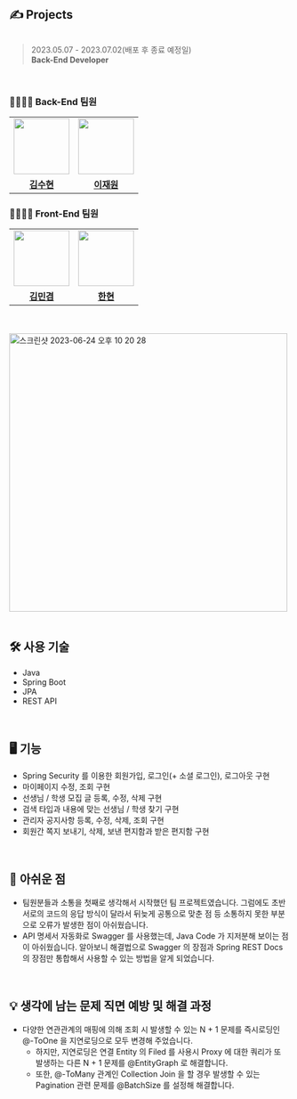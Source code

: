 ## ✍️ Projects
  <img src="https://github.com/kimsoohyun3/Development_Lesson_Project/assets/127597074/3b05acca-2743-438d-8151-cdca2a96d971" alt=""/>

> 2023.05.07 - 2023.07.02(배포 후 종료 예정일)    
> **Back-End Developer**

<br/>

### **👨‍👨‍👧‍👧 Back-End 팀원**
<table>
  <tr>
    <td>
      <a href="https://github.com/kimsoohyun3">
        <img src="https://github.com/kimsoohyun3/Development_Lesson_Project/assets/127597074/45669623-a8e1-4f10-b305-2724e9399d93" width="100px" />
      </a>
    </td>
    <td>
      <a href="https://github.com/Pull-Stack">
        <img src="https://avatars.githubusercontent.com/u/108255447?v=4" width="100px" />
      </a>
    </td>
  </tr>
  <tr>
    <td align="center"><b><a href="https://github.com/kimsoohyun3">김수현</a></b></td>
    <td align="center"><b><a href="https://github.com/Pull-Stack">이재원</a></b></td>
  </tr>
</table>

### **👨‍👨‍👧‍👧 Front-End 팀원**
<table>
 <tr>
    <td>
      <a href="https://github.com/reignkk1">
        <img src="https://github.com/kimsoohyun3/Development_Lesson_Project/assets/127597074/75613d3e-d404-46d6-8590-de3efd183c1b" width="100px" />
      </a>
    </td>
    <td>
      <a href="https://github.com/smosco">
        <img src="https://github.com/kimsoohyun3/Development_Lesson_Project/assets/127597074/0721b6e0-d56d-4f58-88ae-597c35ed0867" width="100px" />
      </a>
    </td>
  </tr>
  <tr>
    <td align="center"><b><a href="https://github.com/reignkk1">김민겸</a></b></td>
    <td align="center"><b><a href="https://github.com/smosco">한현</a></b></td>
  </tr>
</table>

</br>
</br>

<img width="500" alt="스크린샷 2023-06-24 오후 10 20 28" src="https://github.com/kimsoohyun3/Development_Lesson_Project/assets/127597074/15bc06cb-e6f7-46ec-9293-1f382928f555">

<br/>
</br>

## 🛠 사용 기술
- Java
- Spring Boot
- JPA
- REST API

<br/>

## 🖥 기능
- Spring Security 를 이용한 회원가입, 로그인(+ 소셜 로그인), 로그아웃 구현
- 마이페이지 수정, 조회 구현
- 선생님 / 학생 모집 글 등록, 수정, 삭제 구현
- 검색 타입과 내용에 맞는 선생님 / 학생 찾기 구현
- 관리자 공지사항 등록, 수정, 삭제, 조회 구현
- 회원간 쪽지 보내기, 삭제, 보낸 편지함과 받은 편지함 구현

<br/>

## 💬 아쉬운 점
- 팀원분들과 소통을 첫째로 생각해서 시작했던 팀 프로젝트였습니다.
  그럼에도 초반 서로의 코드의 응답 방식이 달라서 뒤늦게 공통으로 맞춘 점 등 소통하지 못한 부분으로 오류가 발생한 점이 아쉬웠습니다.
- API 명세서 자동화로 Swagger 를 사용했는데, Java Code 가 지저분해 보이는 점이 아쉬웠습니다.
  알아보니 해결법으로 Swagger 의 장점과 Spring REST Docs 의 장점만 통합해서 사용할 수 있는 방법을 알게 되었습니다.

<br/>

## 💡 생각에 남는 문제 직면 예방 및 해결 과정
- 다양한 연관관계의 매핑에 의해 조회 시 발생할 수 있는 N + 1 문제를 즉시로딩인 @-ToOne 을 지연로딩으로 모두 변경해 주었습니다.
  - 하지만, 지연로딩은 연결 Entity 의 Filed 를 사용시 Proxy 에 대한 쿼리가 또 발생하는 다른 N + 1 문제를 @EntityGraph 로 해결합니다.
  - 또한, @-ToMany 관계인 Collection Join 을 할 경우 발생할 수 있는 Pagination 관련 문제를 @BatchSize 를 설정해 해결합니다.
